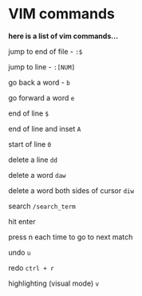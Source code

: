 # VIM commands

**here is a list of vim commands...**

jump to end of file - `:$`

jump to line - `:[NUM]`

go back a word - `b`

go forward a word `e`

end of line `$`

end of line and inset `A`

start of line `0`

delete a line `dd`

delete a word `daw`

delete a word both sides of cursor `diw`

search `/search_term`

hit enter

press n each time to go to next match

undo `u`

redo `ctrl + r`

highlighting (visual mode) `v`
